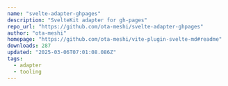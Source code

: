 ```yaml
---
name: "svelte-adapter-ghpages"
description: "SvelteKit adapter for gh-pages"
repo_url: "https://github.com/ota-meshi/svelte-adapter-ghpages"
author: "ota-meshi"
homepage: "https://github.com/ota-meshi/vite-plugin-svelte-md#readme"
downloads: 287
updated: "2025-03-06T07:01:08.086Z"
tags: 
  - adapter
  - tooling
---
```

